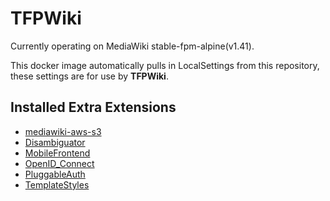# TFPWiki
Currently operating on MediaWiki stable-fpm-alpine(v1.41).

This docker image automatically pulls in LocalSettings from this repository, these settings are for use by **TFPWiki**.

## Installed Extra Extensions
- [mediawiki-aws-s3](https://www.mediawiki.org/wiki/Extension:AWS)
- [Disambiguator](https://www.mediawiki.org/wiki/Extension:Disambiguator)
- [MobileFrontend](https://www.mediawiki.org/wiki/Extension:MobileFrontend)
- [OpenID_Connect](https://www.mediawiki.org/wiki/Extension:OpenID_Connect)
- [PluggableAuth](https://www.mediawiki.org/wiki/Extension:PluggableAuth)
- [TemplateStyles](https://www.mediawiki.org/wiki/Extension:TemplateStyles)
